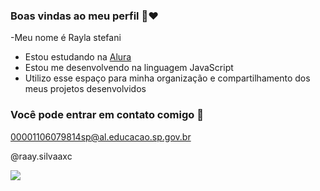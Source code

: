 ### Boas vindas ao meu perfil 🥀♥
 -Meu nome é Rayla stefani
- Estou estudando na [Alura](https://www.alura.com.br)
- Estou me desenvolvendo na linguagem JavaScript
- Utilizo esse espaço para minha organização e compartilhamento dos meus projetos desenvolvidos

### Você pode entrar em contato comigo 💌
 00001106079814sp@al.educacao.sp.gov.br

@raay.silvaaxc

![](https://media.tenor.com/U2JgCHsRh04AAAAi/butterfly-blue.gif)
